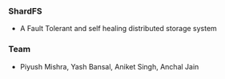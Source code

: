 ### ShardFS
- A Fault Tolerant and self healing distributed storage system

### Team
- Piyush Mishra, Yash Bansal, Aniket Singh, Anchal Jain